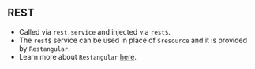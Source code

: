 ## REST

- Called via `rest.service` and injected via `rest$`.
- The `rest$` service can be used in place of `$resource` and it is provided by `Restangular`.
- Learn more about `Restangular` [here](https://github.com/mgonto/restangular#restangular).